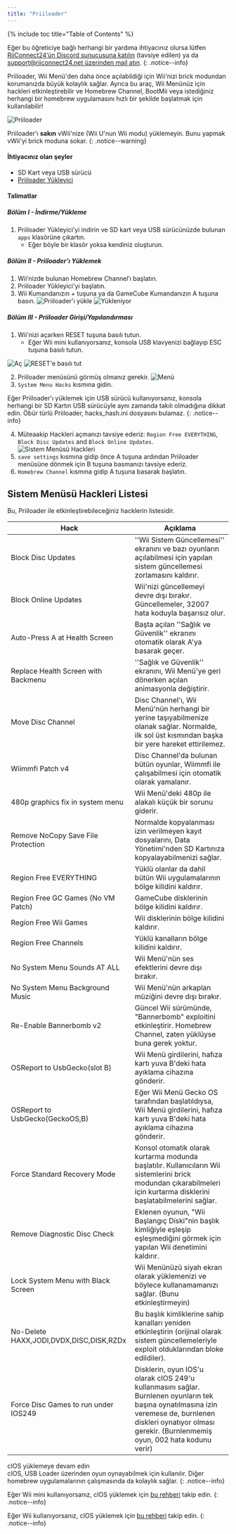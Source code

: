 ```yaml
---
title: "Priiloader"
---
```


{% include toc title="Table of Contents" %}

Eğer bu öğreticiye bağlı herhangi bir yardıma ihtiyacınız olursa lütfen [RiiConnect24’ün Discord sunucusuna katılın](https://discord.gg/rc24) (tavsiye edilen) ya da [support@riiconnect24.net üzerinden mail atın](mailto:support@riiconnect24.net).
{: .notice--info}

Priiloader, Wii Menü'den daha önce açılabildiği için Wii'nizi brick modundan korumanızda büyük kolaylık sağlar. Ayrıca bu araç, Wii Menünüz için hackleri etkinleştirebilir ve Homebrew Channel, BootMii veya istediğiniz herhangi bir homebrew uygulamasını hızlı bir şekilde başlatmak için kullanılabilir!

![Priiloader](/images/priiloader.jpg)

Priiloader'ı **sakın** vWii'nize (Wii U'nun Wii modu) yüklemeyin. Bunu yapmak vWii'yi brick moduna sokar.
{: .notice--warning}

#### İhtiyacınız olan şeyler
* SD Kart veya USB sürücü
* [Priiloader Yükleyici](assets/files/Priiloader_v0_9_1.zip)

#### Talimatlar
##### Bölüm I - İndirme/Yükleme

1. Priiloader Yükleyici’yi indirin ve SD kart veya USB sürücünüzde bulunan `apps` klasörüne çıkartın.
    * Eğer böyle bir klasör yoksa kendiniz oluşturun.

##### Bölüm II - Priiloader’ı Yüklemek

1. Wii’nizde bulunan Homebrew Channel’ı başlatın.
2. Priiloader Yükleyici'yi başlatın.
3. Wii Kumandanızın + tuşuna ya da GameCube Kumandanızın A tuşuna basın. ![Priiloader'ı yükle](/images/Priiloader/installer.png) ![Yükleniyor](/images/Priiloader/installing.png)

##### Bölüm III - Priiloader Girişi/Yapılandırması

1. Wii'nizi açarken RESET tuşuna basılı tutun.
    * Eğer Wii mini kullanıyorsanız, konsola USB klavyenizi bağlayıp ESC tuşuna basılı tutun.

![Aç](/images/Priiloader/on.jpg) ![RESET'e basılı tut](/images/Priiloader/reset.jpg)

2. Priiloader menüsünü görmüş olmanız gerekir. ![Menü](/images/Priiloader/mainmenu.png)
3. `System Menu Hacks` kısmına gidin.

Eğer Priiloader'ı yüklemek için USB sürücü kullanıyorsanız, konsola herhangi bir SD Kartın USB sürücüyle aynı zamanda takılı olmadığına dikkat edin. Öbür türlü Priiloader, hacks_hash.ini dosyasını bulamaz.
{: .notice--info}

4. Müteaakip Hackleri açmanızı tavsiye ederiz: `Region Free EVERYTHING`, `Block Disc Updates` and `Block Online Updates`. ![Sistem Menüsü Hackleri](/images/Priiloader/hacks.png)
1. `save settings` kısmına gidip önce A tuşuna ardından Priiloader menüsüne dönmek için B tuşuna basmanızı tavsiye ederiz.
1. `Homebrew Channel` kısmına gidip A tuşuna basarak başlatın.

## Sistem Menüsü Hackleri Listesi

Bu, Priiloader ile etkinleştirebileceğiniz hacklerin listesidir.

| Hack                                    | Açıklama                                                                                                                                                                                                            |
| --------------------------------------- | ------------------------------------------------------------------------------------------------------------------------------------------------------------------------------------------------------------------- |
| Block Disc Updates                      | ''Wii Sistem Güncellemesi'' ekranını ve bazı oyunların açılabilmesi için yapılan sistem güncellemesi zorlamasını kaldırır.                                                                                          |
| Block Online Updates                    | Wii'nizi güncellemeyi devre dışı bırakır. Güncellemeler, 32007 hata koduyla başarısız olur.                                                                                                                         |
| Auto-Press A at Health Screen           | Başta açılan ''Sağlık ve Güvenlik'' ekranını otomatik olarak A'ya basarak geçer.                                                                                                                                    |
| Replace Health Screen with Backmenu     | ''Sağlık ve Güvenlik'' ekranını, Wii Menü'ye geri dönerken açılan animasyonla değiştirir.                                                                                                                           |
| Move Disc Channel                       | Disc Channel'ı, Wii Menü'nün herhangi bir yerine taşıyabilmenize olanak sağlar. Normalde, ilk sol üst kısmından başka bir yere hareket ettirilemez.                                                                 |
| Wiimmfi Patch v4                        | Disc Channel'da bulunan bütün oyunlar, Wiimmfi ile çalışabilmesi için otomatik olarak yamalanır.                                                                                                                    |
| 480p graphics fix in system menu        | Wii Menü'deki 480p ile alakalı küçük bir sorunu giderir.                                                                                                                                                            |
| Remove NoCopy Save File Protection      | Normalde kopyalanması izin verilmeyen kayıt dosyalarını, Data Yönetimi'nden SD Kartınıza kopyalayabilmenizi sağlar.                                                                                                 |
| Region Free EVERYTHING                  | Yüklü olanlar da dahil bütün Wii uygulamalarının bölge kilidini kaldırır.                                                                                                                                           |
| Region Free GC Games (No VM Patch)      | GameCube disklerinin bölge kilidini kaldırır.                                                                                                                                                                       |
| Region Free Wii Games                   | Wii disklerinin bölge kilidini kaldırır.                                                                                                                                                                            |
| Region Free Channels                    | Yüklü kanalların bölge kilidini kaldırır.                                                                                                                                                                           |
| No System Menu Sounds AT ALL            | Wii Menü'nün ses efektlerini devre dışı bırakır.                                                                                                                                                                    |
| No System Menu Background Music         | Wii Menü'nün arkaplan müziğini devre dışı bırakır.                                                                                                                                                                  |
| Re-Enable Bannerbomb v2                 | Güncel Wii sürümünde, "Bannerbomb" exploitini etkinleştirir. Homebrew Channel, zaten yüklüyse buna gerek yoktur.                                                                                                    |
| OSReport to UsbGecko(slot B)            | Wii Menü girdilerini, hafıza kartı yuva B'deki hata ayıklama cihazına gönderir.                                                                                                                                     |
| OSReport to UsbGecko(GeckoOS,B)         | Eğer Wii Menü Gecko OS tarafından başlatıldıysa, Wii Menü girdilerini, hafıza kartı yuva B'deki hata ayıklama cihazına gönderir.                                                                                    |
| Force Standard Recovery Mode            | Konsol otomatik olarak kurtarma modunda başlatılır. Kullanıcıların Wii sistemlerini brick modundan çıkarabilmeleri için kurtarma disklerini başlatabilmelerini sağlar.                                              |
| Remove Diagnostic Disc Check            | Eklenen oyunun, "Wii Başlangıç Diski"nin başlık kimliğiyle eşleşip eşleşmediğini görmek için yapılan Wii denetimini kaldırır.                                                                                       |
| Lock System Menu with Black Screen      | Wii Menünüzü siyah ekran olarak yüklemenizi ve böylece kullanamamanızı sağlar. (Bunu etkinleştirmeyin)                                                                                                              |
| No-Delete HAXX,JODI,DVDX,DISC,DISK,RZDx | Bu başlık kimliklerine sahip kanalları yeniden etkinleştirin (orijinal olarak sistem güncellemeleriyle exploit olduklarından bloke edildiler).                                                                      |
| Force Disc Games to run under IOS249    | Disklerin, oyun IOS'u olarak cIOS 249'u kullanmasını sağlar. Burnlenen oyunların tek başına oynatılmasına izin veremese de, burnlenen diskleri oynatıyor olması gerekir. (Burnlenmemiş oyun, 002 hata kodunu verir) |


cIOS yüklemeye devam edin<br> cIOS, USB Loader üzerinden oyun oynayabilmek için kullanılır. Diğer homebrew uygulamalarının çalışmasında da kolaylık sağlar.
{: .notice--info}

Eğer Wii mini kullanıyorsanız, cIOS yüklemek için [bu rehberi](cios-mini) takip edin.
{: .notice--info}

Eğer Wii kullanıyorsanız, cIOS yüklemek için [bu rehberi](cios) takip edin.
{: .notice--info}
